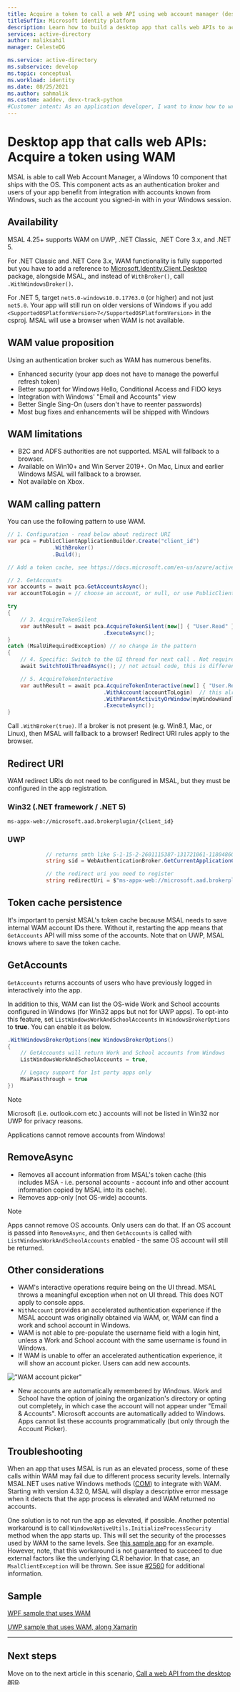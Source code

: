 ```yaml
---
title: Acquire a token to call a web API using web account manager (desktop app) | Azure
titleSuffix: Microsoft identity platform
description: Learn how to build a desktop app that calls web APIs to acquire a token for the app using web account manager
services: active-directory
author: maliksahil
manager: CelesteDG

ms.service: active-directory
ms.subservice: develop
ms.topic: conceptual
ms.workload: identity
ms.date: 08/25/2021
ms.author: sahmalik
ms.custom: aaddev, devx-track-python
#Customer intent: As an application developer, I want to know how to write a desktop app that calls web APIs by using the Microsoft identity platform.
---
```


# Desktop app that calls web APIs: Acquire a token using WAM

MSAL is able to call Web Account Manager, a Windows 10 component that ships with the OS. This component acts as an authentication broker and users of your app benefit from integration with accounts known from Windows, such as the account you signed-in with in your Windows session.

## Availability

MSAL 4.25+ supports WAM on UWP, .NET Classic, .NET Core 3.x, and .NET 5.

For .NET Classic and .NET Core 3.x, WAM functionality is fully supported but you have to add a reference to [Microsoft.Identity.Client.Desktop](https://www.nuget.org/packages/Microsoft.Identity.Client.Desktop/) package, alongside MSAL, and instead of `WithBroker()`, call `.WithWindowsBroker()`.

For .NET 5, target `net5.0-windows10.0.17763.0` (or higher) and not just `net5.0`. Your app will still run on older versions of Windows if you add `<SupportedOSPlatformVersion>7</SupportedOSPlatformVersion>` in the csproj. MSAL will use a browser when WAM is not available.

## WAM value proposition

Using an authentication broker such as WAM has numerous benefits.

- Enhanced security (your app does not have to manage the powerful refresh token)
- Better support for Windows Hello, Conditional Access and FIDO keys
- Integration with Windows' "Email and Accounts" view
- Better Single Sing-On (users don't have to reenter passwords)
- Most bug fixes and enhancements will be shipped with Windows

## WAM limitations

- B2C and ADFS authorities are not supported. MSAL will fallback to a browser.
- Available on Win10+ and Win Server 2019+. On Mac, Linux and earlier Windows MSAL will fallback to a browser.
- Not available on Xbox.

## WAM calling pattern

You can use the following pattern to use WAM.

```csharp
// 1. Configuration - read below about redirect URI
var pca = PublicClientApplicationBuilder.Create("client_id")
              .WithBroker()
              .Build();

// Add a token cache, see https://docs.microsoft.com/en-us/azure/active-directory/develop/msal-net-token-cache-serialization?tabs=desktop

// 2. GetAccounts
var accounts = await pca.GetAccountsAsync();
var accountToLogin = // choose an account, or null, or use PublicClientApplication.OperatingSystemAccount for the default OS account

try
{
    // 3. AcquireTokenSilent 
    var authResult = await pca.AcquireTokenSilent(new[] { "User.Read" }, accountToLogin)
                              .ExecuteAsync();
}
catch (MsalUiRequiredException) // no change in the pattern
{
    // 4. Specific: Switch to the UI thread for next call . Not required for console apps.
    await SwitchToUiThreadAsync(); // not actual code, this is different on each platform / tech

    // 5. AcquireTokenInteractive
    var authResult = await pca.AcquireTokenInteractive(new[] { "User.Read" })
                              .WithAccount(accountToLogin)  // this already exists in MSAL, but it is more important for WAM
                              .WithParentActivityOrWindow(myWindowHandle) // to be able to parent WAM's windows to your app (optional, but highly recommended; not needed on UWP)
                              .ExecuteAsync();
}
```

Call `.WithBroker(true)`. If a broker is not present (e.g. Win8.1, Mac, or Linux), then MSAL will fallback to a browser! Redirect URI rules apply to the browser.

## Redirect URI

WAM redirect URIs do not need to be configured in MSAL, but they must be configured in the app registration.

### Win32 (.NET framework / .NET 5)

```
ms-appx-web://microsoft.aad.brokerplugin/{client_id}
```

### UWP
```csharp
            // returns smth like S-1-15-2-2601115387-131721061-1180486061-1362788748-631273777-3164314714-2766189824
            string sid = WebAuthenticationBroker.GetCurrentApplicationCallbackUri().Host.ToUpper();

            // the redirect uri you need to register
            string redirectUri = $"ms-appx-web://microsoft.aad.brokerplugin/{sid}";
```

## Token cache persistence

It's important to persist MSAL's token cache because MSAL needs to save internal WAM account IDs there. Without it, restarting the app means that `GetAccounts` API will miss some of the accounts. Note that on UWP, MSAL knows where to save the token cache.

## GetAccounts

`GetAccounts` returns accounts of users who have previously logged in interactively into the app.

In addition to this, WAM can list the OS-wide Work and School accounts configured in Windows (for Win32 apps but not for UWP apps). To opt-into this feature, set `ListWindowsWorkAndSchoolAccounts` in `WindowsBrokerOptions` to **true**. You can enable it as below.

```csharp
.WithWindowsBrokerOptions(new WindowsBrokerOptions()
{
    // GetAccounts will return Work and School accounts from Windows
    ListWindowsWorkAndSchoolAccounts = true,

    // Legacy support for 1st party apps only
    MsaPassthrough = true
})
```

>[!NOTE]
> Microsoft (i.e. outlook.com etc.) accounts will not be listed in Win32 nor UWP for privacy reasons.

Applications cannot remove accounts from Windows! 

## RemoveAsync

- Removes all account information from MSAL's token cache (this includes MSA - i.e. personal accounts - account info and other account information copied by MSAL into its cache).
- Removes app-only (not OS-wide) accounts.

>[!NOTE]
> Apps cannot remove OS accounts. Only users can do that. If an OS account is passed into `RemoveAsync`, and then `GetAccounts` is called with `ListWindowsWorkAndSchoolAccounts` enabled - the same OS account will still be returned.

## Other considerations

- WAM's interactive operations require being on the UI thread. MSAL throws a meaningful exception when not on UI thread. This does NOT apply to console apps.
- `WithAccount` provides an accelerated authentication experience if the MSAL account was originally obtained via WAM, or, WAM can find a work and school account in Windows.
- WAM is not able to pre-populate the username field with a login hint, unless a Work and School account with the same username is found in Windows.
- If WAM is unable to offer an accelerated authentication experience, it will show an account picker. Users can add new accounts.

!["WAM account picker"](media/scenario-desktop-acquire-token-wam/wam-account-picker.png)

- New accounts are automatically remembered by Windows. Work and School have the option of joining the organization's directory or opting out completely, in which case the account will not appear under "Email & Accounts". Microsoft accounts are automatically added to Windows. Apps cannot list these accounts programmatically (but only through the Account Picker).

## Troubleshooting

When an app that uses MSAL is run as an elevated process, some of these calls within WAM may fail due to different process security levels. Internally MSAL.NET uses native Windows methods ([COM](/windows/win32/com/the-component-object-model)) to integrate with WAM. Starting with version 4.32.0, MSAL will display a descriptive error message when it detects that the app process is elevated and WAM returned no accounts.

One solution is to not run the app as elevated, if possible. Another potential workaround is to call `WindowsNativeUtils.InitializeProcessSecurity` method when the app starts up. This will set the security of the processes used by WAM to the same levels. See [this sample app](https://github.com/AzureAD/microsoft-authentication-library-for-dotnet/blob/master/tests/devapps/WAM/NetCoreWinFormsWam/Program.cs#L18-L21) for an example. However, note, that this workaround is not guaranteed to succeed to due external factors like the underlying CLR behavior. In that case, an `MsalClientException` will be thrown. See issue [#2560](https://github.com/AzureAD/microsoft-authentication-library-for-dotnet/issues/2560) for additional information.

## Sample

[WPF sample that uses WAM](https://github.com/azure-samples/active-directory-dotnet-desktop-msgraph-v2)

[UWP sample that uses WAM, along Xamarin](https://github.com/Azure-Samples/active-directory-xamarin-native-v2/tree/master/2-With-broker)

---
## Next steps

Move on to the next article in this scenario,
[Call a web API from the desktop app](scenario-desktop-call-api.md).
